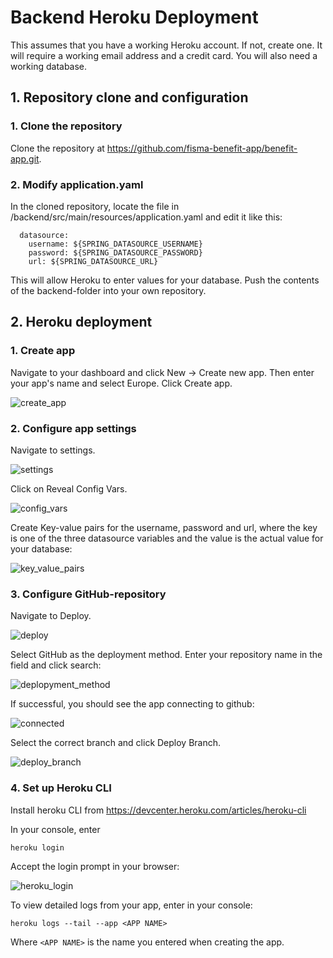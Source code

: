 # Backend Heroku Deployment

This assumes that you have a working Heroku account. If not, create one. It will require a working email address and a credit card.
You will also need a working database.

## 1. Repository clone and configuration

### 1. Clone the repository

Clone the repository at https://github.com/fisma-benefit-app/benefit-app.git.

### 2. Modify application.yaml

In the cloned repository, locate the file in /backend/src/main/resources/application.yaml and edit it like this:

```
  datasource:
    username: ${SPRING_DATASOURCE_USERNAME}
    password: ${SPRING_DATASOURCE_PASSWORD}
    url: ${SPRING_DATASOURCE_URL}
```

This will allow Heroku to enter values for your database.
Push the contents of the backend-folder into your own repository.

## 2. Heroku deployment

### 1. Create app

Navigate to your dashboard and click New -> Create new app.
Then enter your app's name and select Europe. Click Create app.

![create_app](https://github.com/user-attachments/assets/488a00e8-afd2-4e81-b447-d8cb1a0ab2f4)

### 2. Configure app settings

Navigate to settings.

![settings](https://github.com/user-attachments/assets/f691c7cd-d5db-4053-b6ca-c7e71a5f53e9)

Click on Reveal Config Vars.

![config_vars](https://github.com/user-attachments/assets/c2f02485-8848-4cc8-a8bd-bba06ce1ba50)

Create Key-value pairs for the username, password and url, where the key is one of the three datasource variables and the value is the actual value for your database:

![key_value_pairs](https://github.com/user-attachments/assets/6abddcfb-a45a-4786-bd33-66d39061d1c7)


### 3. Configure GitHub-repository

Navigate to Deploy.

![deploy](https://github.com/user-attachments/assets/be709d52-c8dc-4aea-8f89-cb09398cbf54)

Select GitHub as the deployment method.
Enter your repository name in the field and click search:

![deplopyment_method](https://github.com/user-attachments/assets/87301025-fe9b-4633-be82-2135a8b2276b)


If successful, you should see the app connecting to github:

![connected](https://github.com/user-attachments/assets/8dfc8207-ba6d-4ec2-8855-be8014b69346)

Select the correct branch and click Deploy Branch.

![deploy_branch](https://github.com/user-attachments/assets/e0c7c4aa-78d8-4d2e-8fdf-3c8d3ab6f543)

### 4. Set up Heroku CLI

Install heroku CLI from https://devcenter.heroku.com/articles/heroku-cli

In your console, enter 

```
heroku login
```

Accept the login prompt in your browser:

![heroku_login](https://github.com/user-attachments/assets/c821ff72-7371-4dcb-92db-f140d1df1904)

To view detailed logs from your app, enter in your console:
```
heroku logs --tail --app <APP NAME>
```

Where `<APP NAME>` is the name you entered when creating the app.

